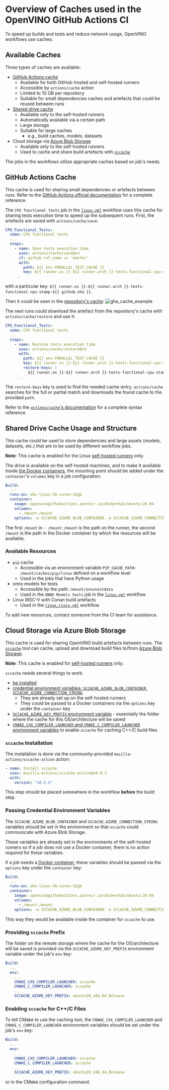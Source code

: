 # Overview of Caches used in the OpenVINO GitHub Actions CI

To speed up builds and tests and reduce network usage, OpenVINO workflows use caches.

## Available Caches

Three types of caches are available:
* [GitHub Actions cache](https://docs.github.com/en/actions/using-workflows/caching-dependencies-to-speed-up-workflows)
  * Available for both GitHub-hosted and self-hosted runners
  * Accessible by `actions/cache` action
  * Limited to 10 GB per repository
  * Suitable for small dependencies caches and artefacts that could be reused between runs
* [Shared drive cache](#shared-drive-cache-usage-and-structure)
  * Available only to the self-hosted runners
  * Automatically available via a certain path
  * Large storage
  * Suitable for large caches
    * e.g., build caches, models, datasets
* Cloud storage via [Azure Blob Storage](https://azure.microsoft.com/en-us/products/storage/blobs)
  * Available only to the self-hosted runners
  * Used to cache and share build artefacts with [`sccache`](https://github.com/mozilla/sccache)

The jobs in the workflows utilize appropriate caches based on job's needs.

## GitHub Actions Cache

This cache is used for sharing small dependencies or artefacts between runs. Refer to the [GitHub Actions official documentation](https://docs.github.com/en/actions/using-workflows/caching-dependencies-to-speed-up-workflows) for a complete reference.

The `CPU functional tests` job in the [`linux.yml`](./../../../../.github/workflows/linux.yml) workflow uses this cache for sharing tests execution time to speed up the subsequent runs. First, the artefacts are saved with `actions/cache/save`:
```yaml
CPU_Functional_Tests:
  name: CPU functional tests
  ...
  steps:
    - name: Save tests execution time
      uses: actions/cache/save@v3
      if: github.ref_name == 'master'
      with:
        path: ${{ env.PARALLEL_TEST_CACHE }}
        key: ${{ runner.os }}-${{ runner.arch }}-tests-functional-cpu-stamp-${{ github.sha }}
    ...
```
with a particular key: `${{ runner.os }}-${{ runner.arch }}-tests-functional-cpu-stamp-${{ github.sha }}`.

Then it could be seen in the [repository's cache](https://github.com/openvinotoolkit/openvino/actions/caches):
![gha_cache_example](../../../sphinx_setup/_static/images/ci/gha_cache_example.png)

The next runs could download the artefact from the repository's cache with `actions/cache/restore` and use it:
```yaml
CPU_Functional_Tests:
  name: CPU functional tests
  ...
  steps:
    - name: Restore tests execution time
      uses: actions/cache/restore@v3
      with:
        path: ${{ env.PARALLEL_TEST_CACHE }}
        key: ${{ runner.os }}-${{ runner.arch }}-tests-functional-cpu-stamp-${{ github.sha }}
        restore-keys: |
          ${{ runner.os }}-${{ runner.arch }}-tests-functional-cpu-stamp
    ...
```
The `restore-keys` key is used to find the needed cache entry. `actions/cache` searches for the full or partial match and downloads the found cache to the provided `path`.

Refer to the [`actions/cache`'s documentation](https://github.com/actions/cache) for a complete syntax reference.

## Shared Drive Cache Usage and Structure

This cache could be used to store dependencies and large assets (models, datasets, etc.) that are to be used by different workflow jobs.

**Note**: This cache is enabled for the Linux [self-hosted runners](./runners.md) only.

The drive is available on the self-hosted machines, and to make it available inside [the Docker containers](./docker_images.md),
the mounting point should be added under the `container`'s `volumes` key in a job configuration:
```yaml
Build:
  ...
  runs-on: aks-linux-16-cores-32gb
  container:
    image: openvinogithubactions.azurecr.io/dockerhub/ubuntu:20.04
    volumes:
      - /mount:/mount
    options: -e SCCACHE_AZURE_BLOB_CONTAINER -e SCCACHE_AZURE_CONNECTION_STRING
```

The first `/mount` in `- /mount:/mount` is the path on the runner, the second `/mount` is the path in the Docker container by which the resources will be available.

### Available Resources

* `pip` cache
  * Accessible via an environment variable `PIP_CACHE_PATH: /mount/caches/pip/linux` defined on a workflow level
  * Used in the jobs that have Python usage
* onnx models for tests
  * Accessible by the path: `/mount/onnxtestdata`
  * Used in the `ONNX Models tests` job in the [`linux.yml`](./../../../../.github/workflows/linux.yml) workflow
* Linux RISC-V with Conan build artefacts
  * Used in the [`linux_riscv.yml`](./../../../../.github/workflows/linux_riscv.yml) workflow

To add new resources, contact someone from the CI team for assistance.

## Cloud Storage via Azure Blob Storage

This cache is used for sharing OpenVINO build artefacts between runs.
The [`sccache`](https://github.com/mozilla/sccache) tool can cache, upload and download build files to/from [Azure Blob Storage](https://azure.microsoft.com/en-us/products/storage/blobs).

**Note**: This cache is enabled for [self-hosted runners](./runners.md) only.

`sccache` needs several things to work:
* [be installed](#sccache-installation)
* [credential environment variables: `SCCACHE_AZURE_BLOB_CONTAINER`, `SCCACHE_AZURE_CONNECTION_STRING`](#passing-credential-environment-variables)
  * They are already set up on the self-hosted runners
  * They could be passed to a Docker containers via the `options` key under the `container` key
* [`SCCACHE_AZURE_KEY_PREFIX` environment variable](#providing-sccache-prefix) - essentially the folder where the cache for this OS/architecture will be saved
* [`CMAKE_CXX_COMPILER_LAUNCHER` and `CMAKE_C_COMPILER_LAUNCHER` environment variables](#enabling-sccache-for-cc-files) to enable `sccache` for caching C++/C build files

### `sccache` Installation

The installation is done via the community-provided `mozilla-actions/sccache-action` action:
```yaml
- name: Install sccache
  uses: mozilla-actions/sccache-action@v0.0.3
  with:
    version: "v0.5.4"
```

This step should be placed somewhere in the workflow **before** the build step.

### Passing Credential Environment Variables

The `SCCACHE_AZURE_BLOB_CONTAINER` and `SCCACHE_AZURE_CONNECTION_STRING` variables should be set in the environment so that `sccache` could communicate with Azure Blob Storage.

These variables are already set in the environments of the self-hosted runners so if a job does not use a Docker container, there is no action required for these variables.

If a job needs a [Docker container](./docker_images.md), these variables should be passed via the `options` key under the `container` key:
```yaml
Build:
  ...
  runs-on: aks-linux-16-cores-32gb
  container:
    image: openvinogithubactions.azurecr.io/dockerhub/ubuntu:20.04
    volumes:
      - /mount:/mount
    options: -e SCCACHE_AZURE_BLOB_CONTAINER -e SCCACHE_AZURE_CONNECTION_STRING
```

This way they would be available inside the container for `sccache` to use.

### Providing `sccache` Prefix

The folder on the remote storage where the cache for the OS/architecture will be saved is provided via the `SCCACHE_AZURE_KEY_PREFIX` environment variable under the job's `env` key:
```yaml
Build:
  ...
  env:
    ...
    CMAKE_CXX_COMPILER_LAUNCHER: sccache
    CMAKE_C_COMPILER_LAUNCHER: sccache
    ...
    SCCACHE_AZURE_KEY_PREFIX: ubuntu20_x86_64_Release
```

### Enabling `sccache` for C++/C Files

To tell CMake to use the caching tool, the `CMAKE_CXX_COMPILER_LAUNCHER` and `CMAKE_C_COMPILER_LAUNCHER` environment variables should be set under the job's `env` key:
```yaml
Build:
  ...
  env:
    ...
    CMAKE_CXX_COMPILER_LAUNCHER: sccache
    CMAKE_C_COMPILER_LAUNCHER: sccache
    ...
    SCCACHE_AZURE_KEY_PREFIX: ubuntu20_x86_64_Release
```
or in the CMake configuration command.

